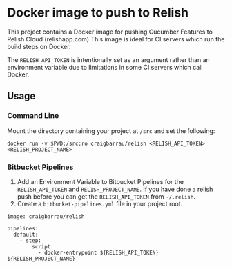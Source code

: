 Docker image to push to Relish
==============================

This project contains a Docker image for pushing Cucumber Features to Relish Cloud (relishapp.com)
This image is ideal for CI servers which run the build steps on Docker.

The `RELISH_API_TOKEN` is intentionally set as an argument rather than an environment variable due to limitations in some CI servers which call Docker.

## Usage

### Command Line

Mount the directory containing your project at `/src` and set the following:

`docker run -v $PWD:/src:ro craigbarrau/relish <RELISH_API_TOKEN> <RELISH_PROJECT_NAME>`

### Bitbucket Pipelines

1. Add an Environment Variable to Bitbucket Pipelines for the `RELISH_API_TOKEN` and `RELISH_PROJECT_NAME`. If you have done a relish push before you can get the `RELISH_API_TOKEN` from `~/.relish`.
2. Create a `bitbucket-pipelines.yml` file in your project root.

```
image: craigbarrau/relish

pipelines:
  default:
    - step:
        script:
          - docker-entrypoint ${RELISH_API_TOKEN} ${RELISH_PROJECT_NAME}
```
